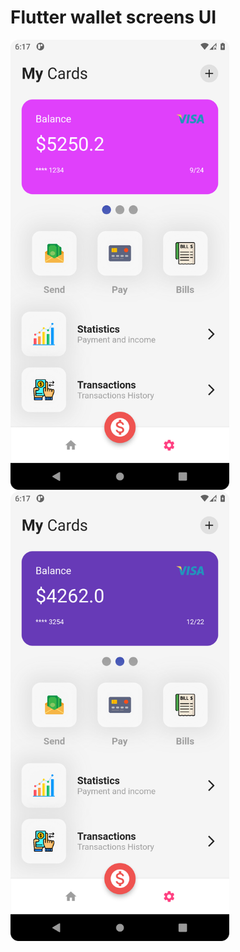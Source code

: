 # Flutter wallet screens UI

<img src="https://github.com/ahmed4442025/random_screens/blob/master/screenshots/wallet1.png" width="350">

<img src="https://github.com/ahmed4442025/random_screens/blob/master/screenshots/wallet2.png" width="350">
